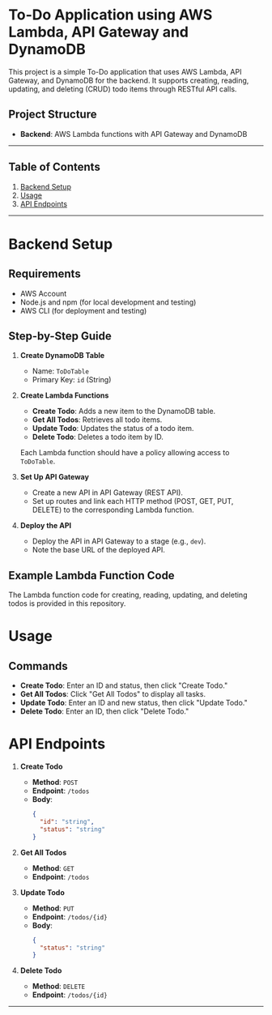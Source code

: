 # To-Do Application using AWS Lambda, API Gateway and DynamoDB

This project is a simple To-Do application that uses AWS Lambda, API Gateway, and DynamoDB for the backend. It supports creating, reading, updating, and deleting (CRUD) todo items through RESTful API calls.

## Project Structure

- **Backend**: AWS Lambda functions with API Gateway and DynamoDB
---

## Table of Contents

1. [Backend Setup](#backend-setup)
2. [Usage](#usage)
3. [API Endpoints](#api-endpoints)

---

# Backend Setup

## Requirements

- AWS Account
- Node.js and npm (for local development and testing)
- AWS CLI (for deployment and testing)

## Step-by-Step Guide

1. **Create DynamoDB Table**

   - Name: `ToDoTable`
   - Primary Key: `id` (String)

2. **Create Lambda Functions**

   - **Create Todo**: Adds a new item to the DynamoDB table.
   - **Get All Todos**: Retrieves all todo items.
   - **Update Todo**: Updates the status of a todo item.
   - **Delete Todo**: Deletes a todo item by ID.

   Each Lambda function should have a policy allowing access to `ToDoTable`.

3. **Set Up API Gateway**

   - Create a new API in API Gateway (REST API).
   - Set up routes and link each HTTP method (POST, GET, PUT, DELETE) to the corresponding Lambda function.

4. **Deploy the API**

   - Deploy the API in API Gateway to a stage (e.g., `dev`).
   - Note the base URL of the deployed API.

## Example Lambda Function Code

The Lambda function code for creating, reading, updating, and deleting todos is provided in this repository.

# Usage

## Commands

- **Create Todo**: Enter an ID and status, then click "Create Todo."
- **Get All Todos**: Click "Get All Todos" to display all tasks.
- **Update Todo**: Enter an ID and new status, then click "Update Todo."
- **Delete Todo**: Enter an ID, then click "Delete Todo."

# API Endpoints

1. **Create Todo**
   - **Method**: `POST`
   - **Endpoint**: `/todos`
   - **Body**:
     ```json
     {
       "id": "string",
       "status": "string"
     }
     ```

2. **Get All Todos**
   - **Method**: `GET`
   - **Endpoint**: `/todos`

3. **Update Todo**
   - **Method**: `PUT`
   - **Endpoint**: `/todos/{id}`
   - **Body**:
     ```json
     {
       "status": "string"
     }
     ```

4. **Delete Todo**
   - **Method**: `DELETE`
   - **Endpoint**: `/todos/{id}`

---

